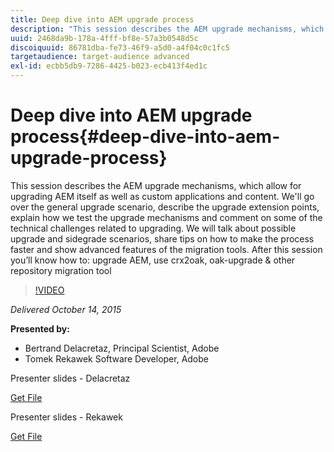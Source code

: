 ```yaml
---
title: Deep dive into AEM upgrade process
description: "This session describes the AEM upgrade mechanisms, which allow for upgrading AEM itself as well as custom applications and content. We'll go over the general upgrade scenario, describe the upgrade extension points, explain how we test the upgrade mechanisms and comment on some of the technical challenges related to upgrading. We will talk about possible upgrade and sidegrade scenarios, share tips on how to make the process faster and show advanced features of the migration tools. After this session you’ll know how to: upgrade AEM, use crx2oak, oak-upgrade & other repository migration tool"
uuid: 2468da9b-178a-4fff-bf8e-57a3b0548d5c
discoiquuid: 86781dba-fe73-46f9-a5d0-a4f04c0c1fc5
targetaudience: target-audience advanced
exl-id: ecbb5db9-7286-4425-b023-ecb413f4ed1c
---
```

# Deep dive into AEM upgrade process{#deep-dive-into-aem-upgrade-process}

This session describes the AEM upgrade mechanisms, which allow for upgrading AEM itself as well as custom applications and content. We'll go over the general upgrade scenario, describe the upgrade extension points, explain how we test the upgrade mechanisms and comment on some of the technical challenges related to upgrading. We will talk about possible upgrade and sidegrade scenarios, share tips on how to make the process faster and show advanced features of the migration tools. After this session you’ll know how to: upgrade AEM, use crx2oak, oak-upgrade & other repository migration tool

>[!VIDEO](https://video.tv.adobe.com/v/19376/?quality=9)

*Delivered October 14, 2015*

**Presented by:**

* Bertrand Delacretaz, Principal Scientist, Adobe
* Tomek Rekawek Software Developer, Adobe

Presenter slides - Delacretaz

[Get File](assets/aemgems-upgrades-2015-bdelacretaz.pdf)

Presenter slides - Rekawek

[Get File](assets/aemgems-upgrades-2015-trekaewk.pdf)
<!--
[Get back to the Overview](https://helpx.adobe.com/experience-manager/kt/eseminars/gems/aem-index.html)
-->
